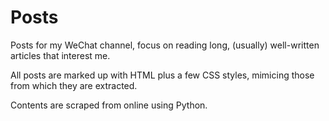 # Posts
Posts for my WeChat channel, focus on reading long, (usually) well-written articles that interest me.

All posts are marked up with HTML plus a few CSS styles, mimicing those from which they are extracted.

Contents are scraped from online using Python.
